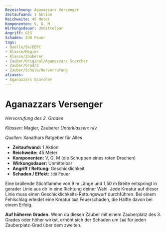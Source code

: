 ```yaml
---
Bezeichnung: Aganazzars Versenger
Zeitaufwand: 1 Aktion
Reichweite: 45 Meter
Komponenten: V, G, M
Wirkungsdauer: Unmittelbar
Angriff: GES
Schaden: 3d8 Feuer
tags: 
- Quelle/5e/EEPC
- Klasse/Magier
- Klasse/Zauberer
- Zauber/Original/Aganazzars Scorcher
- Zauber/Grad/2
- Zauber/Schule/Hervorrufung
aliases: 
- Aganazzars Scorcher
---
```

# Aganazzars Versenger
_Hervorrufung des 2. Grades_

_Klassen:_ Magier, Zauberer
_Unterklassen:_ n/v

_Quellen:_ Xanathars Ratgeber für Alles

*   **Zeitaufwand:** 1 Aktion
*   **Reichweite:** 45 Meter
*   **Komponenten:** V, G, M (die Schuppen eines roten Drachen)
*   **Wirkungsdauer:** Unmittelbar
*   **Angriff / Rettung:** Geschicklichkeit
*  **Schaden / Effekt:** `3d8` Feuer

Eine brüllende Stichflamme von 9 m Länge und 1,50 m Breite entspringt in gerader Linie aus dir in eine Richtung deiner Wahl. Jede Kreatur auf dieser Linie muss einen Geschicklichkeits-Rettungswurf durchführen. Bei einem Fehlschlag erleidet eine Kreatur `3W8` Feuerschaden, die Hälfte davon bei einem Erfolg.

**Auf höheren Graden.** Wenn du diesen Zauber mit einem Zauberplatz des 3. Grades oder höher wirkst, erhöht sich der Schaden um `1W8` für jeden Zauberplatz-Grad über dem zweiten.